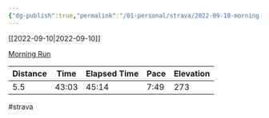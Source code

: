 ```yaml
---
{"dg-publish":true,"permalink":"/01-personal/strava/2022-09-10-morning-run/"}
---
```



[[2022-09-10\|2022-09-10]]

[Morning Run](https://www.strava.com/activities/7786783335)

| Distance | Time  | Elapsed Time | Pace | Elevation |
| -------- | ----- | ------------ | ---- | --------- |
| 5.5      | 43:03 | 45:14        | 7:49 | 273       |




#strava
